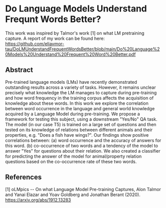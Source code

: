 # Do Language Models Understand Frequnt Words Better?

This work was inspired by Talmor's work [1] on what LM pretraining capture.
A report of my work can be found here: https://github.com/eliavmor-tau/DoLMUnderstandFrequentWordsBetter/blob/main/Do%20Language%20Models%20Understand%20Frequent%20Word%20Better.pdf

## Abstract 
Pre-trained language models (LMs) have recently demonstrated outstanding results across a variety of tasks. However, it remains unclear precisely what knowledge the LM manages to capture during pre-training and how word frequency in the training corpus affects the acquisition of knowledge about these words.
In this work we explore the correlation between word occurrence in the language and general world knowledge acquired by a Language Model during pre-training. We propose a framework for testing this subject, using a downstream "Yes/No" QA task. The model (in our case T5) is trained on a large set of questions and then tested on its knowledge of relations between different animals and their properties, e.g. "Does a fish have wings?". Our findings show positive correlations between: (a) word occurrence and the accuracy of answers for this word. (b) co-occurrence of two words and a tendency of the model to answer "Yes" for questions about their relation. We also created a classifier for predicting the answer of the model for animal/property relation questions based on the co-occurrence rate of these two words.

## References
<a id="1">[1]</a> 
oLMpics -- On what Language Model Pre-training Captures,
Alon Talmor and Yanai Elazar and Yoav Goldberg and Jonathan Berant (2020).
https://arxiv.org/abs/1912.13283
